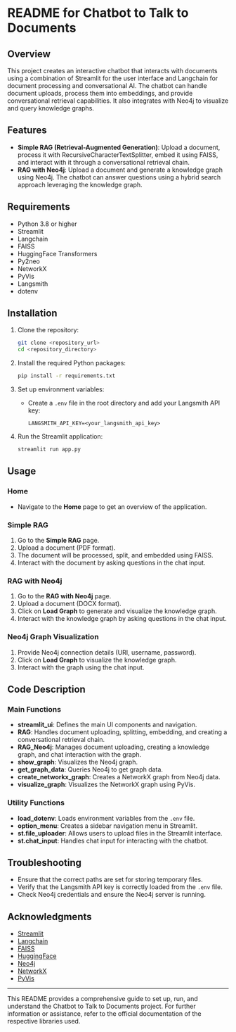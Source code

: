 # README for Chatbot to Talk to Documents

## Overview
This project creates an interactive chatbot that interacts with documents using a combination of Streamlit for the user interface and Langchain for document processing and conversational AI. The chatbot can handle document uploads, process them into embeddings, and provide conversational retrieval capabilities. It also integrates with Neo4j to visualize and query knowledge graphs.

## Features
- **Simple RAG (Retrieval-Augmented Generation)**: Upload a document, process it with RecursiveCharacterTextSplitter, embed it using FAISS, and interact with it through a conversational retrieval chain.
- **RAG with Neo4j**: Upload a document and generate a knowledge graph using Neo4j. The chatbot can answer questions using a hybrid search approach leveraging the knowledge graph.

## Requirements
- Python 3.8 or higher
- Streamlit
- Langchain
- FAISS
- HuggingFace Transformers
- Py2neo
- NetworkX
- PyVis
- Langsmith
- dotenv

## Installation
1. Clone the repository:
    ```sh
    git clone <repository_url>
    cd <repository_directory>
    ```

2. Install the required Python packages:
    ```sh
    pip install -r requirements.txt
    ```

3. Set up environment variables:
    - Create a `.env` file in the root directory and add your Langsmith API key:
      ```
      LANGSMITH_API_KEY=<your_langsmith_api_key>
      ```

4. Run the Streamlit application:
    ```sh
    streamlit run app.py
    ```

## Usage
### Home
- Navigate to the **Home** page to get an overview of the application.

### Simple RAG
1. Go to the **Simple RAG** page.
2. Upload a document (PDF format).
3. The document will be processed, split, and embedded using FAISS.
4. Interact with the document by asking questions in the chat input.

### RAG with Neo4j
1. Go to the **RAG with Neo4j** page.
2. Upload a document (DOCX format).
3. Click on **Load Graph** to generate and visualize the knowledge graph.
4. Interact with the knowledge graph by asking questions in the chat input.

### Neo4j Graph Visualization
1. Provide Neo4j connection details (URI, username, password).
2. Click on **Load Graph** to visualize the knowledge graph.
3. Interact with the graph using the chat input.


## Code Description

### Main Functions

- **streamlit_ui**: Defines the main UI components and navigation.
- **RAG**: Handles document uploading, splitting, embedding, and creating a conversational retrieval chain.
- **RAG_Neo4j**: Manages document uploading, creating a knowledge graph, and chat interaction with the graph.
- **show_graph**: Visualizes the Neo4j graph.
- **get_graph_data**: Queries Neo4j to get graph data.
- **create_networkx_graph**: Creates a NetworkX graph from Neo4j data.
- **visualize_graph**: Visualizes the NetworkX graph using PyVis.

### Utility Functions

- **load_dotenv**: Loads environment variables from the `.env` file.
- **option_menu**: Creates a sidebar navigation menu in Streamlit.
- **st.file_uploader**: Allows users to upload files in the Streamlit interface.
- **st.chat_input**: Handles chat input for interacting with the chatbot.

## Troubleshooting
- Ensure that the correct paths are set for storing temporary files.
- Verify that the Langsmith API key is correctly loaded from the `.env` file.
- Check Neo4j credentials and ensure the Neo4j server is running.


## Acknowledgments
- [Streamlit](https://www.streamlit.io/)
- [Langchain](https://www.langchain.com/)
- [FAISS](https://github.com/facebookresearch/faiss)
- [HuggingFace](https://huggingface.co/)
- [Neo4j](https://neo4j.com/)
- [NetworkX](https://networkx.org/)
- [PyVis](https://pyvis.readthedocs.io/)

---

This README provides a comprehensive guide to set up, run, and understand the Chatbot to Talk to Documents project. For further information or assistance, refer to the official documentation of the respective libraries used.
